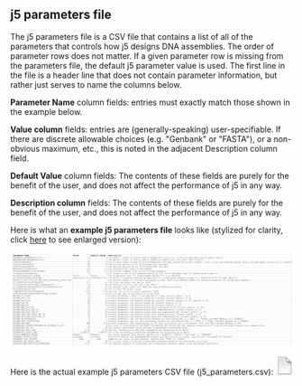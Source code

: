 ## j5 parameters file

The j5 parameters file is a CSV file that contains a list of all of the parameters that controls how j5 designs DNA assemblies. The order of parameter rows does not matter. If a given parameter row is missing from the parameters file, the default j5 parameter value is used. The first line in the file is a header line that does not contain parameter information, but rather just serves to name the columns below.

**Parameter Name** column fields:
entries must exactly match those shown in the example below.

**Value column** fields:
entries are (generally-speaking) user-specifiable. If there are discrete allowable choices (e.g. "Genbank" or "FASTA"), or a non-obvious maximum, etc., this is noted in the adjacent Description column field.

**Default Value** column fields:
The contents of these fields are purely for the benefit of the user, and does not affect the performance of j5 in any way. 

**Description column** fields:
The contents of these fields are purely for the benefit of the user, and does not affect the performance of j5 in any way. 

Here is what an **example j5 parameters file** looks like (stylized for clarity, click [here](../../images/pastedImage35A.png) to see enlarged version):

![j5 parameter file](../../images/pastedImage35.png)

Here is the actual example j5 parameters CSV file (j5_parameters.csv):
[![](../../images/pageIcon.png)](../../documents/j5_parameters.csv)
